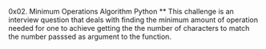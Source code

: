 0x02. Minimum Operations
Algorithm
Python
** This challenge is an interview question that deals with finding
the minimum amount of operation needed for one to achieve getting the
the number of characters to match the number passsed as argument
to the function.
